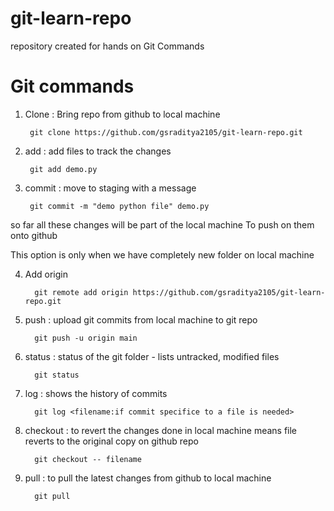 # git-learn-repo
repository created for  hands on Git Commands

# Git commands
1. Clone : Bring repo from github to local machine 

        git clone https://github.com/gsraditya2105/git-learn-repo.git
        
2. add : add files to track the changes 

        git add demo.py
        
3. commit : move to staging with a message 

        git commit -m "demo python file" demo.py


so far all these changes will be part of the local machine 
To push on them onto github 

This option is only when we have completely new folder on local machine

4. Add origin

         git remote add origin https://github.com/gsraditya2105/git-learn-repo.git

5. push : upload git commits from local machine to git repo

         git push -u origin main
    
6. status : status of the git folder - lists untracked, modified files 

         git status
    
7. log : shows the history of commits 

         git log <filename:if commit specifice to a file is needed>

8. checkout : to revert the changes done in local machine means file reverts to the original copy on github repo 

         git checkout -- filename
    
9. pull : to pull the latest changes from github to local machine 

         git pull 

